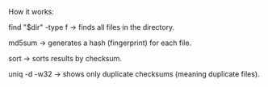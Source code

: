 How it works:

find "$dir" -type f → finds all files in the directory.

md5sum → generates a hash (fingerprint) for each file.

sort → sorts results by checksum.

uniq -d -w32 → shows only duplicate checksums (meaning duplicate files).
